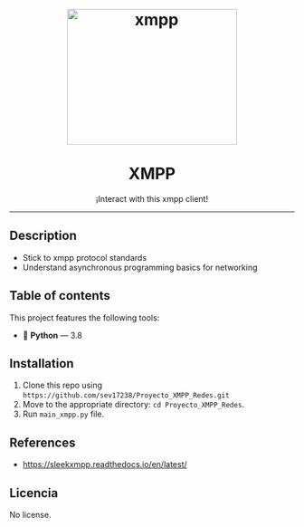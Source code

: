 <h1 align="center">
<br>
  <a href="https://xmpp.org/"><img src="https://upload.wikimedia.org/wikipedia/commons/thumb/9/95/XMPP_logo.svg/480px-XMPP_logo.svg.png" alt="xmpp" width="300" height="240" ></a>
<br>
<br>
XMPP
</h1>

<p align="center">¡Interact with this xmpp client!</p>


<hr />

## Description
 - Stick to xmpp protocol standards
 - Understand asynchronous programming basics for networking

## Table of contents
This project features the following tools:

- :snake: **Python** — 3.8

## Installation
1. Clone this repo using `https://github.com/sev17238/Proyecto_XMPP_Redes.git`
2. Move to the appropriate directory: `cd Proyecto_XMPP_Redes`.<br />
3. Run `main_xmpp.py` file. <br />

## References
 - https://sleekxmpp.readthedocs.io/en/latest/


## Licencia
No license.
